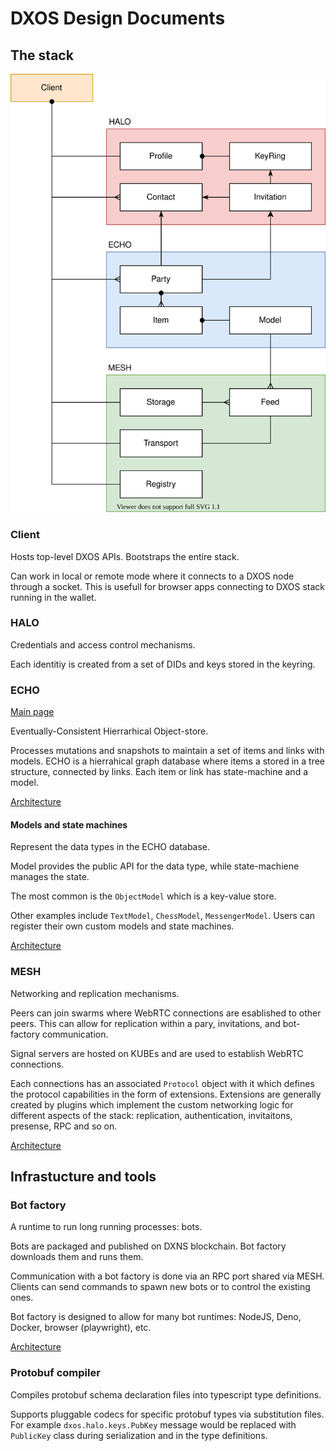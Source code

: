 # DXOS Design Documents

## The stack

<img src="../assets/diagrams/stack.drawio.svg">

### Client

Hosts top-level DXOS APIs. Bootstraps the entire stack.

Can work in local or remote mode where it connects to a DXOS node through a socket.
This is usefull for browser apps connecting to DXOS stack running in the wallet.

### HALO

Credentials and access control mechanisms.

Each identitiy is created from a set of DIDs and keys stored in the keyring.

### ECHO

[Main page](./echo.md)

Eventually-Consistent Hierrarhical Object-store.

Processes mutations and snapshots to maintain a set of items and links with models.
ECHO is a hierrahical graph database where items a stored in a tree structure, connected by links.
Each item or link has state-machine and a model.

[Architecture](../assets/diagrams/echo-architecture.drawio.png)

#### Models and state machines

Represent the data types in the ECHO database.

Model provides the public API for the data type, while state-machiene manages the state.

The most common is the `ObjectModel` which is a key-value store.

Other examples include `TextModel`, `ChessModel`, `MessengerModel`. Users can register their own custom models and state machines.

[Architecture](../assets/diagrams/state-machine.drawio.svg)

### MESH

Networking and replication mechanisms.

Peers can join swarms where WebRTC connections are esablished to other peers. This can allow for replication within a pary, invitations, and bot-factory communication.

Signal servers are hosted on KUBEs and are used to establish WebRTC connections.

Each connections has an associated `Protocol` object with it which defines the protocol capabilities in the form of extensions.
Extensions are generally created by plugins which implement the custom networking logic for different aspects of the stack: replication, authentication, invitaitons, presense, RPC and so on.

[Architecture](../assets/diagrams/mesh.drawio.svg)

## Infrastucture and tools

### Bot factory

A runtime to run long running processes: bots.

Bots are packaged and published on DXNS blockchain.
Bot factory downloads them and runs them.

Communication with a bot factory is done via an RPC port shared via MESH.
Clients can send commands to spawn new bots or to control the existing ones.

Bot factory is designed to allow for many bot runtimes: NodeJS, Deno, Docker, browser (playwright), etc.

[Architecture](../assets/diagrams/bot.drawio.svg)

### Protobuf compiler

Compiles protobuf schema declaration files into typescript type definitions.

Supports pluggable codecs for specific protobuf types via substitution files.
For example `dxos.halo.keys.PubKey` message would be replaced with `PublicKey` class during serialization and in the type definitions.